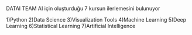 DATAI TEAM AI için oluşturduğu 7 kursun ilerlemesini bulunuyor

1)Python
2)Data Science
3)Visualization Tools
4)Machine Learning
5)Deep Learning
6)Statistical Learning
7)Artificial Intelligence
